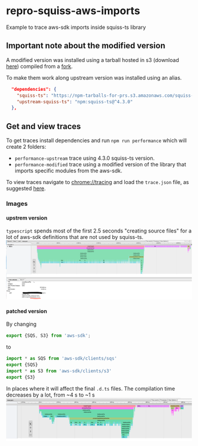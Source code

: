 # repro-squiss-aws-imports
Example to trace aws-sdk imports inside squiss-ts library

## Important note about the modified version
A modified version was installed using a tarball hosted in s3 (download [here](https://npm-tarballs-for-prs.s3.amazonaws.com/squiss-ts-4.3.0.tgz)) compiled from a [fork](https://github.com/Raiszo/squiss-ts/tree/better-aws-sdk-imports).

To make them work along upstream version was installed using an alias.
```json
  "dependencies": {
    "squiss-ts": "https://npm-tarballs-for-prs.s3.amazonaws.com/squiss-ts-4.3.0.tgz",
    "upstream-squiss-ts": "npm:squiss-ts@^4.3.0"
  },
```

## Get and view traces
To get traces install dependencies and run `npm run performance` which will create 2 folders:
- `performance-upstream` trace using 4.3.0 squiss-ts version.
- `performance-modified` trace using a modified version of the library that imports specific modules from the aws-sdk.

To view traces navigate to [chrome://tracing]() and load the `trace.json` file, as suggested [here](https://github.com/microsoft/TypeScript/wiki/Performance-Tracing).

### Images
#### upstrem version
`typescript` spends most of the first 2.5 seconds "creating source files" for a lot of aws-sdk definitions that are not used by squiss-ts.
![upstream](images/upstream.png)

#### patched version
By changing
```typescript
export {SQS, S3} from 'aws-sdk';
```
to
```typescript
import * as SQS from 'aws-sdk/clients/sqs'
export {SQS}
import * as S3 from 'aws-sdk/clients/s3'
export {S3}
```
In places where it will affect the final `.d.ts` files.
The compilation time decreases by a lot, from ~4 s to ~1 s
![modified](images/modified.png)

